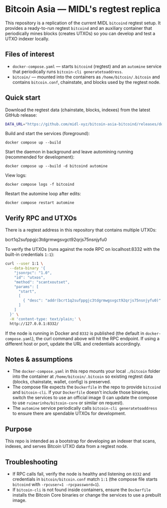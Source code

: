 # Bitcoin Asia — MIDL's regtest replica

This repository is a replication of the current MIDL `bitcoind` regtest setup. It provides a ready-to-run regtest `bitcoind` and an auxiliary container that periodically mines blocks (creates UTXOs) so you can develop and test a UTXO indexer locally.

## Files of interest

- `docker-compose.yaml` — starts `bitcoind` (regtest) and an `automine` service that periodically runs `bitcoin-cli generatetoaddress`.
- `bitcoin/` — mounted into the containers as `/home/bitcoin/.bitcoin` and contains `bitcoin.conf`, chainstate, and blocks used by the regtest node.

## Quick start

Download the regtest data (chainstate, blocks, indexes) from the latest GitHub release:

```sh
DATA_URL="https://github.com/midl-xyz/bitcoin-asia-bitcoind/releases/download/v1.0/bitcoin-regtest-data.tar.gz" ./scripts/download_data.sh ./bitcoin
```


Build and start the services (foreground):

```fish
docker compose up --build
```

Start the daemon in background and leave automining running (recommended for development):

```fish
docker compose up --build -d bitcoind automine
```

View logs:

```fish
docker compose logs -f bitcoind
```

Restart the automine loop after edits:

```fish
docker compose restart automine
```

## Verify RPC and UTXOs

There is a regtest address in this repository that contains multiple UTXOs:

bcrt1q2sufppgjc3tdgrmwgsvgct92qrjs75nsnjyfu0

To verify the UTXOs (runs against the node RPC on localhost:8332 with the built-in credentials `1:1`):

```sh
curl --user 1:1 \
  --data-binary '{
    "jsonrpc": "1.0",
    "id": "utxos",
    "method": "scantxoutset",
    "params": [
      "start",
      [
        { "desc": "addr(bcrt1q2sufppgjc3tdgrmwgsvgct92qrjs75nsnjyfu0)" }
      ]
    ]
  }' \
  -H 'content-type: text/plain;' \
  http://127.0.0.1:8332/
```

If the node is running in Docker and `8332` is published (the default in `docker-compose.yaml`), the curl command above will hit the RPC endpoint. If using a different host or port, update the URL and credentials accordingly.

## Notes & assumptions

- The `docker-compose.yaml` in this repo mounts your local `./bitcoin` folder into the container at `/home/bitcoin/.bitcoin` so existing regtest data (blocks, chainstate, wallet, config) is preserved.
- The compose file expects the `Dockerfile` in the repo to provide `bitcoind` and `bitcoin-cli`. If your `Dockerfile` doesn't include those binaries, switch the services to use an official image (I can update the compose to use `ruimarinho/bitcoin-core` or similar on request).
- The `automine` service periodically calls `bitcoin-cli generatetoaddress` to ensure there are spendable UTXOs for development.

## Purpose

This repo is intended as a bootstrap for developing an indexer that scans, indexes, and serves Bitcoin UTXO data from a regtest node.

## Troubleshooting

- If RPC calls fail, verify the node is healthy and listening on `8332` and credentials in `bitcoin/bitcoin.conf` match `1:1` (the compose file starts `bitcoind` with `-rpcuser=1 -rpcpassword=1`).
- If `bitcoin-cli` is not found inside containers, ensure the `Dockerfile` installs the Bitcoin Core binaries or change the services to use a prebuilt image.

